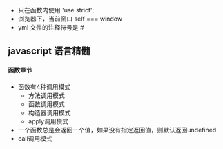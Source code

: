 * 只在函数内使用 'use strict';
* 浏览器下，当前窗口 self === window
* yml 文件的注释符号是 # 
## javascript 语言精髓
#### 函数章节
* 函数有4种调用模式
	* 方法调用模式
	* 函数调用模式
	* 构造器调用模式
	* apply调用模式
* 一个函数总是会返回一个值，如果没有指定返回值，则默认返回undefined
* call调用模式